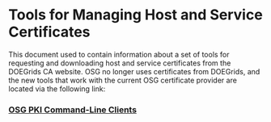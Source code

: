Tools for Managing Host and Service Certificates
================================================

This document used to contain information about a set of tools for requesting and downloading host and service certificates from the DOEGrids CA website. OSG no longer uses certificates from DOEGrids, and the new tools that work with the current OSG certificate provider are located via the following link:

### [OSG PKI Command-Line Clients](https://twiki.grid.iu.edu/bin/view/Documentation/Release3/OSGPKICommandlineClients)
